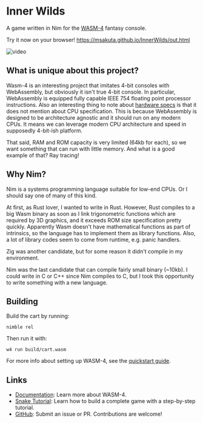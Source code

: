 # Inner Wilds

A game written in Nim for the [WASM-4](https://wasm4.org) fantasy console.

Try it now on your browser! https://msakuta.github.io/InnerWilds/out.html

![video](https://msakuta.github.io/images/showcase/InnerWilds.gif)
## What is unique about this project?

Wasm-4 is an interesting project that imitates 4-bit consoles with WebAssembly,
but obviously it isn't true 4-bit console.
In particular, WebAssembly is equipped fully capable IEEE 754 floating point processor instructions.
Also an interesting thing to note about [hardware specs](https://wasm4.org/docs/#hardware-specs)
is that it does not mention about CPU specification.
This is because WebAssembly is designed to be architecture agnostic and
it should run on any modern CPUs.
It means we can leverage modern CPU architecture and speed in supposedly 4-bit-ish
platform.

That said, RAM and ROM capacity is very limited (64kb for each), so we want
something that can run with little memory.
And what is a good example of that?
Ray tracing!

## Why Nim?

Nim is a systems programming language suitable for low-end CPUs.
Or I should say one of many of this kind.

At first, as Rust lover, I wanted to write in Rust.
However, Rust compiles to a big Wasm binary as soon as I link trigonometric functions which are required by 3D graphics, and it exceeds ROM size specification pretty quickly.
Apparently Wasm doesn't have mathematical functions as part of intrinsics,
so the language has to implement them as library functions.
Also, a lot of library codes seem to come from runtime, e.g. panic handlers.

Zig was another candidate, but for some reason it didn't compile in my environment.

Nim was the last candidate that can compile fairly small binary (~10kb).
I could write in C or C++ since Nim compiles to C, but I took this opportunity
to write something with a new language.

## Building

Build the cart by running:

```shell
nimble rel
```

Then run it with:

```shell
w4 run build/cart.wasm
```

For more info about setting up WASM-4, see the [quickstart guide](https://wasm4.org/docs/getting-started/setup?code-lang=nim#quickstart).

## Links

- [Documentation](https://wasm4.org/docs): Learn more about WASM-4.
- [Snake Tutorial](https://wasm4.org/docs/tutorials/snake/goal): Learn how to build a complete game
  with a step-by-step tutorial.
- [GitHub](https://github.com/aduros/wasm4): Submit an issue or PR. Contributions are welcome!

